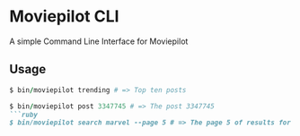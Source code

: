 # Moviepilot CLI
A simple Command Line Interface for Moviepilot

## Usage
```ruby   
$ bin/moviepilot trending # => Top ten posts
```
```ruby 
$ bin/moviepilot post 3347745 # => The post 3347745 
```ruby
$ bin/moviepilot search marvel --page 5 # => The page 5 of results for the word 'marvel'
